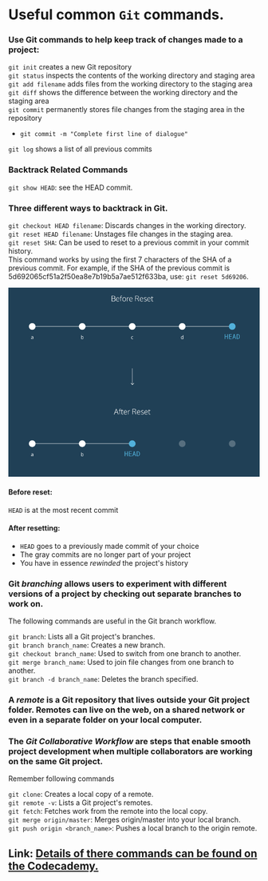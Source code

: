 # Useful common `Git` commands. 

### Use Git commands to help keep track of changes made to a project:  
`git init` creates a new Git repository  
`git status` inspects the contents of the working directory and staging area  
`git add filename` adds files from the working directory to the staging area  
`git diff` shows the difference between the working directory and the staging area  
`git commit` permanently stores file changes from the staging area in the repository  
* `git commit -m "Complete first line of dialogue"`  

`git log` shows a list of all previous commits  

### Backtrack Related Commands
`git show HEAD`: see the HEAD commit.  


### Three different ways to backtrack in Git.  
`git checkout HEAD filename`: Discards changes in the working directory.   
`git reset HEAD filename`: Unstages file changes in the staging area.  
`git reset SHA`: Can be used to reset to a previous commit in your commit history.  
This command works by using the first 7 characters of the SHA of a previous commit. For example, if the SHA of the previous commit is 5d692065cf51a2f50ea8e7b19b5a7ae512f633ba, use: `git reset 5d69206`.  

![img](figs/reset.PNG)  

#### Before reset:
`HEAD` is at the most recent commit  
#### After resetting:
* `HEAD` goes to a previously made commit of your choice
* The gray commits are no longer part of your project  
* You have in essence _rewinded_ the project's history

### Git _branching_ allows users to experiment with different versions of a project by checking out separate branches to work on.

The following commands are useful in the Git branch workflow.

`git branch`: Lists all a Git project's branches.  
`git branch branch_name`: Creates a new branch.  
`git checkout branch_name`: Used to switch from one branch to another.  
`git merge branch_name`: Used to join file changes from one branch to another.  
`git branch -d branch_name`: Deletes the branch specified.  

### A _remote_ is a Git repository that lives outside your Git project folder. Remotes can live on the web, on a shared network or even in a separate folder on your local computer.
### The _Git Collaborative Workflow_ are steps that enable smooth project development when multiple collaborators are working on the same Git project.

Remember following commands

`git clone`: Creates a local copy of a remote.  
`git remote -v`: Lists a Git project's remotes.  
`git fetch`: Fetches work from the remote into the local copy.  
`git merge origin/master`: Merges origin/master into your local branch.  
`git push origin <branch_name>`: Pushes a local branch to the origin remote.  

## Link: [Details of there commands can be found on the Codecademy.](https://www.codecademy.com/learn/learn-git)
